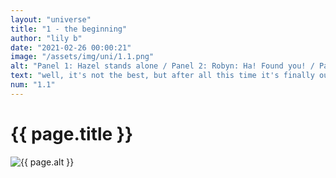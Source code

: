 ```yaml
--- 
layout: "universe" 
title: "1 - the beginning" 
author: "lily b" 
date: "2021-02-26 00:00:21" 
image: "/assets/img/uni/1.1.png" 
alt: "Panel 1: Hazel stands alone / Panel 2: Robyn: Ha! Found you! / Panel 3: Hazel: Robyn? What are you doing here? - Robyn: Looking for you. What are *you* doing out here anyway? / Panel 4: Hazel: Oh, just thinking." 
text: "well, it's not the best, but after all this time it's finally out there. it's refreshing to have finally published this" 
num: "1.1" 
--- 
```

 
<h1>{{ page.title }}</h1> 
<img src="{{ site.baseurl }}{{ page.image }}" alt="{{ page.alt }}" title="{{ page.text }}"> 
